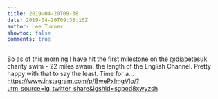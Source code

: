 ```yaml
---
title: 2019-04-20T09-38
date: 2019-04-20T09:38:16Z
author: Lee Turner
showtoc: false
comments: true
---
```


So as of this morning I have hit the first milestone on the @diabetesuk charity swim - 22 miles swam, the length of the English Channel. Pretty happy with that to say the least. Time for a… https://www.instagram.com/p/BwePxlmgVIo/?utm_source=ig_twitter_share&igshid=sgpod8xwyzsh


